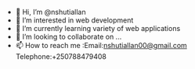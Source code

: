 - 👋 Hi, I’m @nshutiallan
- 👀 I’m interested in web development
- 🌱 I’m currently learning variety of web applications
- 💞️ I’m looking to collaborate on ...
- 📫 How to reach me :Email:nshutiallan00@gmail.com
Telephone:+250788479408

<!---
nshutiallan/nshutiallan is a ✨ special ✨ repository because its `README.md` (this file) appears on your GitHub profile.
You can click the Preview link to take a look at your changes.
--->
